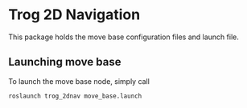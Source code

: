 # Trog 2D Navigation

This package holds the move base configuration files and launch file. 

## Launching move base

To launch the move base node, simply call

    roslaunch trog_2dnav move_base.launch